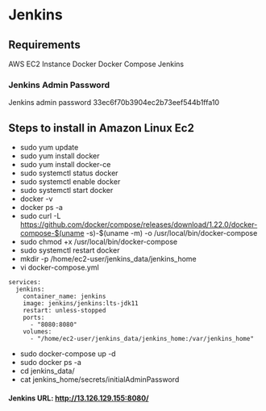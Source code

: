 # Jenkins
## Requirements 
AWS EC2 Instance 
Docker
Docker Compose
Jenkins
### Jenkins Admin Password
Jenkins admin password 33ec6f70b3904ec2b73eef544b1ffa10 
## Steps to install in Amazon Linux Ec2
- sudo yum update
- sudo yum install  docker
- sudo yum install docker-ce
- sudo systemctl status docker
- sudo systemctl enable docker
- sudo systemctl start docker
- docker -v
- docker ps -a
- sudo curl -L https://github.com/docker/compose/releases/download/1.22.0/docker-compose-$(uname -s)-$(uname -m) -o /usr/local/bin/docker-compose
- sudo chmod +x /usr/local/bin/docker-compose
- sudo systemctl restart docker
- mkdir -p /home/ec2-user/jenkins_data/jenkins_home
- vi docker-compose.yml
```
services:
  jenkins:
    container_name: jenkins
    image: jenkins/jenkins:lts-jdk11
    restart: unless-stopped
    ports:
      - "8080:8080"
    volumes:
      - "/home/ec2-user/jenkins_data/jenkins_home:/var/jenkins_home"
```
- sudo docker-compose up -d
- sudo docker ps -a
- cd jenkins_data/
- cat jenkins_home/secrets/initialAdminPassword

#### Jenkins URL: http://13.126.129.155:8080/
